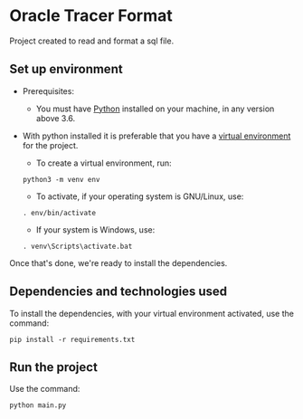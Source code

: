 #  Oracle Tracer Format

Project created to read and format a sql file.

## Set up environment

- Prerequisites:
    - You must have [Python](https://www.python.org/downloads/) installed on your machine, in any version above 3.6.

- With python installed it is preferable that you have a [virtual environment](https://docs.python.org/pt-br/3/tutorial/venv.html) for the project.
    - To create a virtual environment, run:
    ```
    python3 -m venv env
    ```
    - To activate, if your operating system is GNU/Linux, use:
    ```
    . env/bin/activate
    ```
    - If your system is Windows, use:
    ```
    . venv\Scripts\activate.bat
    ```

Once that's done, we're ready to install the dependencies.


## Dependencies and technologies used
To install the dependencies, with your virtual environment activated, use the command:
```
pip install -r requirements.txt
```

## Run the project

Use the command:
```
python main.py
```

